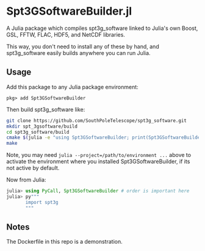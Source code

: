 # Spt3GSoftwareBuilder.jl

A Julia package which compiles spt3g_software linked to Julia's own Boost, GSL, FFTW, FLAC, HDF5, and NetCDF libraries. 

This way, you don't need to install any of these by hand, and spt3g_software easily builds anywhere you can run Julia. 

## Usage

Add this package to any Julia package environment:
```
pkg> add Spt3GSoftwareBuilder
```

Then build spt3g_software like:
```bash
git clone https://github.com/SouthPoleTelescope/spt3g_software.git
mkdir spt_3gsoftware/build
cd spt3g_software/build
cmake $(julia -e "using Spt3GSoftwareBuilder; print(Spt3GSoftwareBuilder.cmake_flags())") ..
make
```

Note, you may need `julia --project=/path/to/environment ...` above to activate the environment where you installed Spt3GSoftwareBuilder, if its not active by default. 

Now from Julia:

```julia
julia> using PyCall, Spt3GSoftwareBuilder # order is important here
julia> py"""
       import spt3g
       """
```

## Notes

The Dockerfile in this repo is a demonstration.